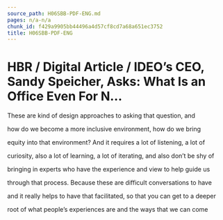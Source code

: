 ```yaml
---
source_path: H06SBB-PDF-ENG.md
pages: n/a-n/a
chunk_id: f429a9905bb44496a4d57cf8cd7a68a651ec3752
title: H06SBB-PDF-ENG
---
```

# HBR / Digital Article / IDEO’s CEO, Sandy Speicher, Asks: What Is an Office Even For N…

These are kind of design approaches to asking that question, and

how do we become a more inclusive environment, how do we bring

equity into that environment? And it requires a lot of listening, a lot of

curiosity, also a lot of learning, a lot of iterating, and also don’t be shy of

bringing in experts who have the experience and view to help guide us

through that process. Because these are difficult conversations to have

and it really helps to have that facilitated, so that you can get to a deeper

root of what people’s experiences are and the ways that we can come
